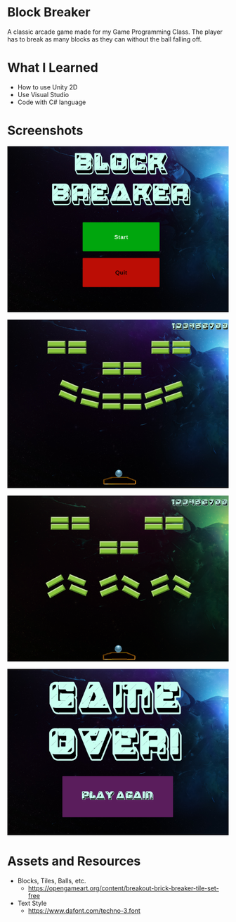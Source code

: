 # Block Breaker
A classic arcade game made for my Game Programming Class. The player has to break as many blocks as they can without the ball falling off.

# What I Learned
- How to use Unity 2D
- Use Visual Studio
- Code with C# language

# Screenshots
![](https://github.com/Onionie/BlockBreaker/blob/main/Screenshots/StartMenu.PNG)

![](https://github.com/Onionie/BlockBreaker/blob/main/Screenshots/level1.PNG)

![](https://github.com/Onionie/BlockBreaker/blob/main/Screenshots/level2.PNG)

![](https://github.com/Onionie/BlockBreaker/blob/main/Screenshots/GameOver.PNG)


# Assets and Resources
- Blocks, Tiles, Balls, etc.
  - https://opengameart.org/content/breakout-brick-breaker-tile-set-free
- Text Style
  - https://www.dafont.com/techno-3.font


